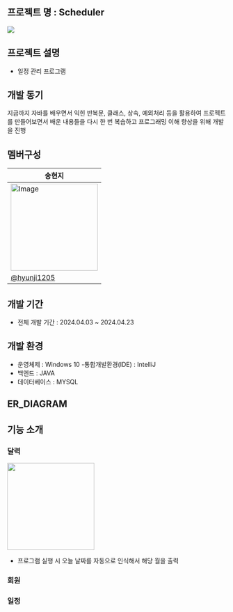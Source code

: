 ## 프로젝트 명 : Scheduler

<img src="https://github.com/user-attachments/assets/5ca08ea8-70ed-4b43-b079-7d8490a255c3" style="border-radius: 10%;">


## 프로젝트 설명
* 일정 관리 프로그램

## 개발 동기
지금까지 자바를 배우면서 익힌 반복문, 클래스, 상속, 예외처리 등을 활용하여 프로젝트를 만들어보면서 
배운 내용들을 다시 한 번 복습하고 프로그래밍 이해 향상을 위해 개발을 진행


## 멤버구성
<table><thead>
  <tr>
    <th>송현지</th>
  </tr></thead>
<tbody>
  <tr>
    <td><img src="https://media.bunjang.co.kr/product/274166908_1_1718981909_w%7Bres%7D.jpg" alt="Image" width="200" height="200"></td>
  </tr>
  <tr>
    <td><a href="https://github.com/hyunji1205" target="_blank" rel="noopener noreferrer">@hyunji1205</a></td>
  </tr>
</tbody>
</table>

## 개발 기간

* 전체 개발 기간 : 2024.04.03 ~ 2024.04.23

## 개발 환경
* 운영체제 : Windows 10 -통합개발환경(IDE) : IntelliJ
* 백엔드 : JAVA
* 데이터베이스 : MYSQL


## ER_DIAGRAM

## 기능 소개


### 달력

<img src="https://github.com/user-attachments/assets/b9f51a69-0950-484c-853a-7bdd3bc2b5c5" width="200" height="200"></td>
- 프로그램 실행 시 오늘 날짜를 자동으로 인식해서 해당 월을 출력

### 회원


### 일정






